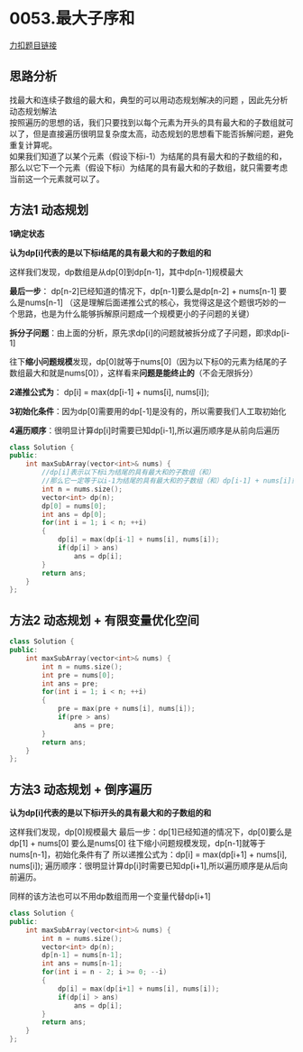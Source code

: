 # 0053.最大子序和  

[力扣题目链接](https://leetcode-cn.com/problems/maximum-subarray/)  



## 思路分析  

找最大和连续子数组的最大和，典型的可以用动态规划解决的问题 ，因此先分析动态规划解法  
按照遍历的思想的话，我们只要找到以每个元素为开头的具有最大和的子数组就可以了，但是直接遍历很明显复杂度太高，动态规划的思想看下能否拆解问题，避免重复计算呢。  
如果我们知道了以某个元素（假设下标i-1）为结尾的具有最大和的子数组的和，那么以它下一个元素（假设下标i）为结尾的具有最大和的子数组，就只需要考虑当前这一个元素就可以了。  

## 方法1  动态规划 

**1确定状态**

**认为dp[i]代表的是以下标i结尾的具有最大和的子数组的和**  

这样我们发现，dp数组是从dp[0]到dp[n-1]，其中dp[n-1]规模最大  

**最后一步**：
dp[n-2]已经知道的情况下，dp[n-1]要么是dp[n-2] + nums[n-1] 要么是nums[n-1] （这是理解后面递推公式的核心，我觉得这是这个题很巧妙的一个思路，也是为什么能够拆解原问题成一个规模更小的子问题的关键） 

**拆分子问题**：由上面的分析，原先求dp[i]的问题就被拆分成了子问题，即求dp[i-1]

往下**缩小问题规模**发现，dp[0]就等于nums[0]（因为以下标0的元素为结尾的子数组最大和就是nums[0]），这样看来**问题是能终止的**（不会无限拆分）  

**2递推公式为**： dp[i] = max(dp[i-1] + nums[i], nums[i]);

**3初始化条件**：因为dp[0]需要用的dp[-1]是没有的，所以需要我们人工取初始化  

**4遍历顺序**：很明显计算dp[i]时需要已知dp[i-1],所以遍历顺序是从前向后遍历  


```cpp
class Solution {
public:
    int maxSubArray(vector<int>& nums) {
        //dp[i]表示以下标i为结尾的具有最大和的子数组（和）
        //那么它一定等于以i-1为结尾的具有最大和的子数组（和）dp[i-1] + nums[i]或者nums[i]
        int n = nums.size();
        vector<int> dp(n); 
        dp[0] = nums[0];
        int ans = dp[0];
        for(int i = 1; i < n; ++i)
        {
            dp[i] = max(dp[i-1] + nums[i], nums[i]);
            if(dp[i] > ans)
                ans = dp[i];
        }
        return ans;
    }
};
```



## 方法2 动态规划 + 有限变量优化空间  

```cpp
class Solution {
public:
    int maxSubArray(vector<int>& nums) {
        int n = nums.size();
        int pre = nums[0];
        int ans = pre;
        for(int i = 1; i < n; ++i)
        {
            pre = max(pre + nums[i], nums[i]);
            if(pre > ans)
                ans = pre;
        }
        return ans;
    }
};
```


## 方法3 动态规划 + 倒序遍历  

**认为dp[i]代表的是以下标i开头的具有最大和的子数组的和**

这样我们发现，dp[0]规模最大
最后一步：dp[1]已经知道的情况下，dp[0]要么是dp[1] + nums[0] 要么是nums[0] 
往下缩小问题规模发现，dp[n-1]就等于nums[n-1]，初始化条件有了
所以递推公式为：dp[i] = max(dp[i+1] + nums[i], nums[i]);
遍历顺序：很明显计算dp[i]时需要已知dp[i+1],所以遍历顺序是从后向前遍历。

同样的该方法也可以不用dp数组而用一个变量代替dp[i+1]
```cpp
class Solution {
public:
    int maxSubArray(vector<int>& nums) {
        int n = nums.size();
        vector<int> dp(n);
        dp[n-1] = nums[n-1];
        int ans = nums[n-1];
        for(int i = n - 2; i >= 0; --i)
        {
            dp[i] = max(dp[i+1] + nums[i], nums[i]);
            if(dp[i] > ans)
                ans = dp[i];
        }
        return ans;
    }
};
```
